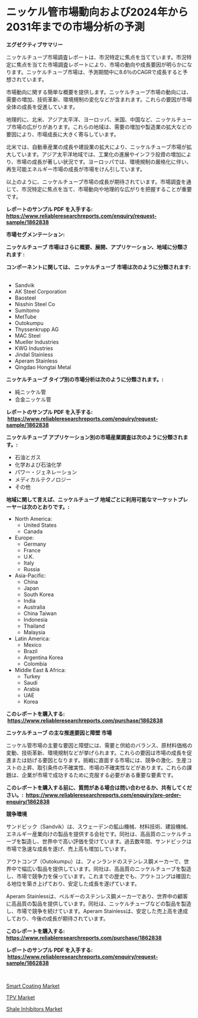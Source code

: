 <p><h1>ニッケル管市場動向および2024年から2031年までの市場分析の予測</h1></p><p><strong>エグゼクティブサマリー</strong></p>
<p><p>ニッケルチューブ市場調査レポートは、市況特定に焦点を当てています。市況特定に焦点を当てた市場調査レポートにより、市場の動向や成長要因が明らかになります。ニッケルチューブ市場は、予測期間中に8.6％のCAGRで成長すると予想されています。</p><p>市場動向に関する簡単な概要を提供します。ニッケルチューブ市場の動向には、需要の増加、技術革新、環境規制の変化などが含まれます。これらの要因が市場全体の成長を促進しています。</p><p>地理的に、北米、アジア太平洋、ヨーロッパ、米国、中国など、ニッケルチューブ市場の広がりがあります。これらの地域は、需要の増加や製造業の拡大などの要因により、市場成長に大きく寄与しています。</p><p>北米では、自動車産業の成長や建設業の拡大により、ニッケルチューブ市場が拡大しています。アジア太平洋地域では、工業化の進展やインフラ投資の増加により、市場の成長が著しい状況です。ヨーロッパでは、環境規制の厳格化に伴い、再生可能エネルギー市場の成長が市場をけん引しています。</p><p>以上のように、ニッケルチューブ市場の成長が期待されています。市場調査を通じて、市況特定に焦点を当て、市場動向や地理的な広がりを把握することが重要です。</p></p>
<p><strong>レポートのサンプル PDF を入手する: <a href="https://www.reliableresearchreports.com/enquiry/request-sample/1862838">https://www.reliableresearchreports.com/enquiry/request-sample/1862838</a></strong></p>
<p><strong>市場セグメンテーション:</strong></p>
<p><strong> ニッケルチューブ 市場はさらに概要、展開、アプリケーション、地域に分類されます :</strong></p>
<p><strong>コンポーネントに関しては、 ニッケルチューブ 市場は次のように分類されます: &nbsp;</strong></p>
<p><ul><li>Sandvik</li><li>AK Steel Corporation</li><li>Baosteel</li><li>Nisshin Steel Co</li><li>Sumitomo</li><li>MetTube</li><li>Outokumpu</li><li>Thyssenkrupp AG</li><li>MAC Steel</li><li>Mueller Industries</li><li>KWG Industries</li><li>Jindal Stainless</li><li>Aperam Stainless</li><li>Qingdao Hongtai Metal</li></ul></p>
<p><strong> ニッケルチューブ タイプ別の市場分析は次のように分類されます。:</strong></p>
<p><ul><li>純ニッケル管</li><li>合金ニッケル管</li></ul></p>
<p><strong>レポートのサンプル PDF を入手する: &nbsp;<a href="https://www.reliableresearchreports.com/enquiry/request-sample/1862838">https://www.reliableresearchreports.com/enquiry/request-sample/1862838</a></strong></p>
<p><strong> ニッケルチューブ アプリケーション別の市場産業調査は次のように分類されます。:</strong></p>
<p><ul><li>石油とガス</li><li>化学および石油化学</li><li>パワー・ジェネレーション</li><li>メディカルテクノロジー</li><li>その他</li></ul></p>
<p><strong>地域に関して言えば、ニッケルチューブ 地域ごとに利用可能なマーケットプレーヤーは次のとおりです。:</strong></p>
<p><ul>
    <li>
        North America:
        <ul>
            <li>United States</li>
            <li>Canada</li>
        </ul>
    </li>
    <li>
        Europe:
        <ul>
            <li>Germany</li>
            <li>France</li>
            <li>U.K.</li>
            <li>Italy</li>
            <li>Russia</li>
        </ul>
    </li>
    <li>
        Asia-Pacific:
        <ul>
            <li>China</li>
            <li>Japan</li>
            <li>South Korea</li>
            <li>India</li>
            <li>Australia</li>
            <li>China Taiwan</li>
            <li>Indonesia</li>
            <li>Thailand</li>
            <li>Malaysia</li>
        </ul>
    </li>
    <li>
        Latin America:
        <ul>
            <li>Mexico</li>
            <li>Brazil</li>
            <li>Argentina Korea</li>
            <li>Colombia</li>
        </ul>
    </li>
    <li>
        Middle East & Africa:
        <ul>
            <li>Turkey</li>
            <li>Saudi</li>
            <li>Arabia</li>
            <li>UAE</li>
            <li>Korea</li>
        </ul>
    </li>
    </ul></p>
<p><strong>このレポートを購入する: &nbsp;<a href="https://www.reliableresearchreports.com/purchase/1862838">https://www.reliableresearchreports.com/purchase/1862838</a></strong></p>
<p><strong>ニッケルチューブ の主な推進要因と障壁 市場</strong></p>
<p><p>ニッケル管市場の主要な要因と障壁には、需要と供給のバランス、原材料価格の変動、技術革新、環境規制などが挙げられます。これらの要因は市場の成長を促進または妨げる要因となります。挑戦に直面する市場には、競争の激化、生産コストの上昇、取引条件の不確実性、市場の不確実性などがあります。これらの課題は、企業が市場で成功するために克服する必要がある重要な要素です。</p></p>
<p><strong>このレポートを購入する前に、質問がある場合は問い合わせるか、共有してください。:&nbsp; <a href="https://www.reliableresearchreports.com/enquiry/pre-order-enquiry/1862838">https://www.reliableresearchreports.com/enquiry/pre-order-enquiry/1862838</a></strong></p>
<p><strong>競争環境</strong></p>
<p><p>サンドビック（Sandvik）は、スウェーデンの鉱山機械、材料技術、建設機械、エネルギー産業向けの製品を提供する会社です。同社は、高品質のニッケルチューブを製造し、世界中で高い評価を受けています。過去数年間、サンドビックは市場で急速な成長を遂げ、売上高も増加しています。</p><p>アウトコンプ（Outokumpu）は、フィンランドのステンレス鋼メーカーで、世界中で幅広い製品を提供しています。同社は、高品質のニッケルチューブを製造し、市場で競争力を保っています。これまでの歴史でも、アウトコンプは確固たる地位を築き上げており、安定した成長を遂げています。</p><p>Aperam Stainlessは、ベルギーのステンレス鋼メーカーであり、世界中の顧客に高品質の製品を提供しています。同社は、ニッケルチューブなどの製品を製造し、市場で競争を続けています。Aperam Stainlessは、安定した売上高を達成しており、今後の成長が期待されています。</p></p>
<p><strong>このレポートを購入する: &nbsp; <a href="https://www.reliableresearchreports.com/purchase/1862838">https://www.reliableresearchreports.com/purchase/1862838</a></strong></p>
<p><strong>レポートのサンプル PDF を入手する: &nbsp;<a href="https://www.reliableresearchreports.com/enquiry/request-sample/1862838">https://www.reliableresearchreports.com/enquiry/request-sample/1862838</a></strong><strong></strong></p>
<p>&nbsp;</p>
<p><p><a href="https://github.com/kathiaseamanalvaradovlprc2h/Market-Research-Report-List-1/blob/main/smart-coating-market.md">Smart Coating Market</a></p><p><a href="https://github.com/pjcfca/Market-Research-Report-List-1/blob/main/tpv-market.md">TPV Market</a></p><p><a href="https://github.com/wusalecollins540tpqoz/Market-Research-Report-List-1/blob/main/shale-inhibitors-market.md">Shale Inhibitors Market</a></p></p>